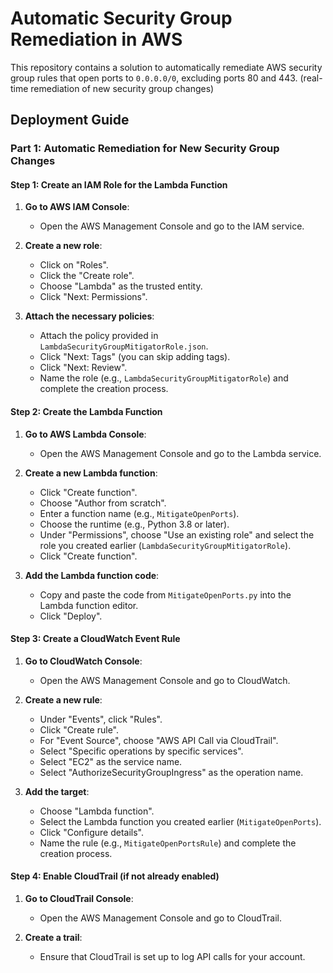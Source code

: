# Automatic Security Group Remediation in AWS

This repository contains a solution to automatically remediate AWS security group rules that open ports to `0.0.0.0/0`, excluding ports 80 and 443. (real-time remediation of new security group changes)


## Deployment Guide

### Part 1: Automatic Remediation for New Security Group Changes

#### Step 1: Create an IAM Role for the Lambda Function

1. **Go to AWS IAM Console**:
   - Open the AWS Management Console and go to the IAM service.
   
2. **Create a new role**:
   - Click on "Roles".
   - Click the "Create role".
   - Choose "Lambda" as the trusted entity.
   - Click "Next: Permissions".

3. **Attach the necessary policies**:
   - Attach the policy provided in `LambdaSecurityGroupMitigatorRole.json`.
   - Click "Next: Tags" (you can skip adding tags).
   - Click "Next: Review".
   - Name the role (e.g., `LambdaSecurityGroupMitigatorRole`) and complete the creation process.

#### Step 2: Create the Lambda Function

1. **Go to AWS Lambda Console**:
   - Open the AWS Management Console and go to the Lambda service.

2. **Create a new Lambda function**:
   - Click "Create function".
   - Choose "Author from scratch".
   - Enter a function name (e.g., `MitigateOpenPorts`).
   - Choose the runtime (e.g., Python 3.8 or later).
   - Under "Permissions", choose "Use an existing role" and select the role you created earlier (`LambdaSecurityGroupMitigatorRole`).
   - Click "Create function".

3. **Add the Lambda function code**:
   - Copy and paste the code from `MitigateOpenPorts.py` into the Lambda function editor.
   - Click "Deploy".

#### Step 3: Create a CloudWatch Event Rule

1. **Go to CloudWatch Console**:
   - Open the AWS Management Console and go to CloudWatch.

2. **Create a new rule**:
   - Under "Events", click "Rules".
   - Click "Create rule".
   - For "Event Source", choose "AWS API Call via CloudTrail".
   - Select "Specific operations by specific services".
   - Select "EC2" as the service name.
   - Select "AuthorizeSecurityGroupIngress" as the operation name.

3. **Add the target**:
   - Choose "Lambda function".
   - Select the Lambda function you created earlier (`MitigateOpenPorts`).
   - Click "Configure details".
   - Name the rule (e.g., `MitigateOpenPortsRule`) and complete the creation process.

#### Step 4: Enable CloudTrail (if not already enabled)

1. **Go to CloudTrail Console**:
   - Open the AWS Management Console and go to CloudTrail.

2. **Create a trail**:
   - Ensure that CloudTrail is set up to log API calls for your account.
